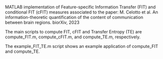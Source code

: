 MATLAB implementation of Feature-specific Information Transfer (FIT) and conditional FIT (cFIT) measures associated to the paper:
M. Celotto et al. An information-theoretic quantification of the content of communication between brain regions. biorXiv, 2023

The main scripts to compute FIT, cFIT and Transfer Entropy (TE) are compute_FIT.m, compute_cFIT.m, and compute_TE.m, respectively.

The example_FIT_TE.m script shows an example application of compute_FIT and compute_TE.
